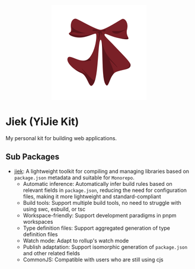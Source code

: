 <p align="center">
  <img src="./jk.svg" width='256' alt='Jiek Logo'>
</p>

# Jiek (YiJie Kit)

My personal kit for building web applications.

## Sub Packages

- [jiek](./packages/jiek/README.md): A lightweight toolkit for compiling and managing libraries based on `package.json` metadata and suitable for `Monorepo`.
  - Automatic inference: Automatically infer build rules based on relevant fields in `package.json`, reducing the need for configuration files, making it more lightweight and standard-compliant
  - Build tools: Support multiple build tools, no need to struggle with using swc, esbuild, or tsc
  - Workspace-friendly: Support development paradigms in pnpm workspaces
  - Type definition files: Support aggregated generation of type definition files
  - Watch mode: Adapt to rollup's watch mode
  - Publish adaptation: Support isomorphic generation of `package.json` and other related fields
  - CommonJS: Compatible with users who are still using cjs
